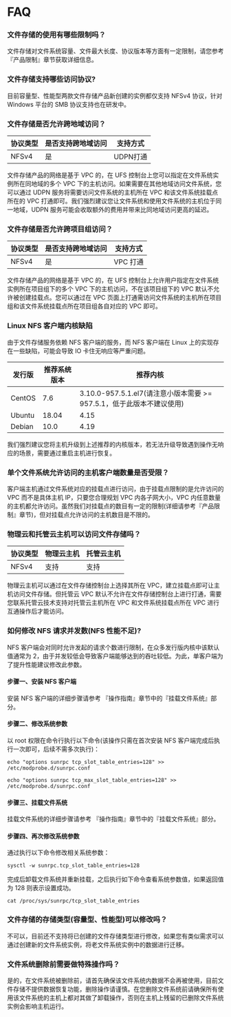 # FAQ

### 文件存储的使用有哪些限制吗？
文件存储对文件系统容量、文件最大长度、协议版本等方面有一定限制，请您参考『产品限制』章节获取详细信息。

### 文件存储支持哪些访问协议?
目前容量型、性能型两款文件存储产品新创建的实例都仅支持 NFSv4 协议，针对 Windows 平台的 SMB 协议支持也在研发中。

### 文件存储是否允许跨地域访问？
|协议类型   |是否支持跨地域访问   |支持方式  |
|--------|--------|--------|
|NFSv4	|是	|UDPN打通|

文件存储产品的网络是基于 VPC 的，在 UFS 控制台上您可以指定在文件系统实例所在同地域的多个 VPC 下的主机访问。如果需要在其他地域访问文件系统，您可以通过 UDPN 服务将需要访问文件系统的主机所在 VPC 和该文件系统挂载点所在的 VPC 打通即可。我们强烈建议您让文件系统和使用文件系统的主机位于同一地域，UDPN 服务可能会收取额外的费用并带来比同地域访问更高的延迟。

### 文件存储是否允许跨项目组访问？
|协议类型   |是否支持跨地域访问   |支持方式  |
|--------|--------|--------|
|NFSv4	|是	|VPC 打通|

文件存储产品的网络是基于 VPC 的，在 UFS 控制台上允许用户指定在文件系统实例所在项目组下的多个 VPC 下的主机访问，不在该项目组下的 VPC 默认不允许被创建挂载点。您可以通过在 VPC 页面上打通需访问文件系统的主机所在项目组和该文件系统挂载点所在项目组各自对应的 VPC 即可。

### Linux NFS 客户端内核缺陷
由于文件存储服务依赖 NFS 客户端的服务，而 NFS 客户端在 Linux 上的实现存在一些缺陷，可能会导致 IO 卡住无响应等严重问题。

|发行版  |推荐系统版本  |推荐内核  |
|--------|--------|--------|
|CentOS	|7.6	|3.10.0-957.5.1.el7(请注意小版本需要 >= 957.5.1，低于此版本不建议使用)|
|Ubuntu	|18.04	|4.15|
|Debian	|10.0	|4.19|

我们强烈建议您将主机升级到上述推荐的内核版本，若无法升级导致遇到操作无响应的场景，需要通过重启主机进行恢复。

### 单个文件系统允许访问的主机客户端数量是否受限？
客户端主机通过文件系统对应的挂载点进行访问，由于挂载点限制的是允许访问的 VPC 而不是具体主机 IP，只要您合理规划 VPC 内各子网大小，VPC 内任意数量的主机都允许访问。虽然我们对挂载点的数目有一定的限制(详细请参考『产品限制』章节)，但对挂载点允许访问的主机数目是不限的。

### 物理云和托管云主机可以访问文件存储吗？

| 协议类型  |物理云主机|托管云主机|
|--------|--------|--------|
|NFSv4	|支持	|支持|

物理云主机可以通过在文件存储控制台上选择其所在 VPC，建立挂载点即可让主机访问文件存储。但托管云 VPC 默认不允许在文件存储控制台上进行打通，需要您联系托管云技术支持对托管云主机所在 VPC 和文件系统挂载点所在 VPC 进行互通操作后才能访问。

### 如何修改 NFS 请求并发数(NFS 性能不足)?
NFS 客户端会对同时允许发起的请求个数进行限制，在众多发行版内核中该默认值通常为 2，由于并发较低会导致客户端能够达到的吞吐较低。为此，单客户端为了提升性能建议修改此参数。

#### 步骤一、安装 NFS 客户端
安装 NFS 客户端的详细步骤请参考 『操作指南』章节中的『挂载文件系统』部分。

#### 步骤二、修改系统参数
以 root 权限在命令行执行以下命令(该操作只需在首次安装 NFS 客户端完成后执行一次即可，后续不需多次执行)：

    echo "options sunrpc tcp_slot_table_entries=128" >> /etc/modprobe.d/sunrpc.conf

    echo "options sunrpc tcp_max_slot_table_entries=128" >> /etc/modprobe.d/sunrpc.conf

#### 步骤三、挂载文件系统
挂载文件系统的详细步骤请参考 『操作指南』章节中的『挂载文件系统』部分。

#### 步骤四、再次修改系统参数
通过执行以下命令修改相关系统参数：

    sysctl -w sunrpc.tcp_slot_table_entries=128

完成后卸载文件系统并重新挂载，之后执行如下命令查看系统参数值，如果返回值为 128 则表示设置成功。

    cat /proc/sys/sunrpc/tcp_slot_table_entries

### 文件存储的存储类型(容量型、性能型)可以修改吗？
不可以，目前还不支持将已创建的文件存储类型进行修改，如果您有类似需求可以通过创建新的文件系统实例，将老文件系统实例中的数据进行迁移。

### 文件系统删除前需要做特殊操作吗？
是的，在文件系统被删除前，请首先确保该文件系统内数据不会再被使用，目前文件存储不提供数据恢复功能，删除操作请谨慎。在您删除文件系统前请确保所有使用该文件系统的主机上都对其做了卸载操作，否则在主机上残留的已删除文件系统实例会影响主机运行。

